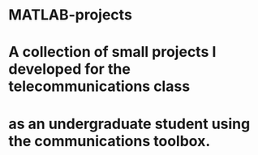 # MATLAB-projects
# A collection of small projects I developed for the telecommunications class
# as an undergraduate student using the communications toolbox.
 
